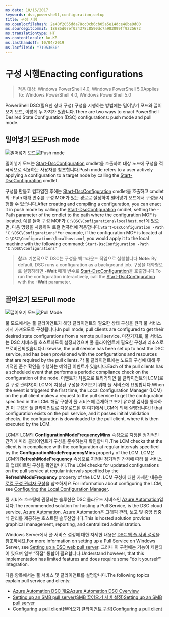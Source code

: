 ```yaml
---
ms.date: 10/16/2017
keywords: dsc,powershell,configuration,setup
title: 구성 시행
ms.openlocfilehash: 2a40f2055dda78cc0cb6cb05a5e14dce48be9d00
ms.sourcegitcommit: 18985d07ef024378c8590dc7a983099ff9225672
ms.translationtype: HT
ms.contentlocale: ko-KR
ms.lasthandoff: 10/04/2019
ms.locfileid: "71953650"
---
```

# <a name="enacting-configurations"></a><span data-ttu-id="b47da-103">구성 시행</span><span class="sxs-lookup"><span data-stu-id="b47da-103">Enacting configurations</span></span>

><span data-ttu-id="b47da-104">적용 대상: Windows PowerShell 4.0, Windows PowerShell 5.0</span><span class="sxs-lookup"><span data-stu-id="b47da-104">Applies To: Windows PowerShell 4.0, Windows PowerShell 5.0</span></span>

<span data-ttu-id="b47da-105">PowerShell DSC(필요한 상태 구성) 구성을 시행하는 방법에는 밀어넣기 모드와 끌어오기 모드, 이렇게 두 가지가 있습니다.</span><span class="sxs-lookup"><span data-stu-id="b47da-105">There are two ways to enact PowerShell Desired State Configuration (DSC) configurations: push mode and pull mode.</span></span>

## <a name="push-mode"></a><span data-ttu-id="b47da-106">밀어넣기 모드</span><span class="sxs-lookup"><span data-stu-id="b47da-106">Push mode</span></span>

<span data-ttu-id="b47da-107">![밀어넣기 모드](../images/pushModel.png "밀어넣기 모드 작동 방식")</span><span class="sxs-lookup"><span data-stu-id="b47da-107">![Push mode](../images/pushModel.png "How push mode works")</span></span>

<span data-ttu-id="b47da-108">밀어넣기 모드는 [Start-DscConfiguration](/powershell/module/psdesiredstateconfiguration/start-dscconfiguration) cmdlet을 호출하여 대상 노드에 구성을 적극적으로 적용하는 사용자를 참조합니다.</span><span class="sxs-lookup"><span data-stu-id="b47da-108">Push mode refers to a user actively applying a configuration to a target node by calling the [Start-DscConfiguration](/powershell/module/psdesiredstateconfiguration/start-dscconfiguration) cmdlet.</span></span>

<span data-ttu-id="b47da-109">구성을 만들고 컴파일한 후에는 [Start-DscConfiguration](/powershell/module/psdesiredstateconfiguration/start-dscconfiguration) cmdlet을 호출하고 cmdlet의 -Path 매개 변수를 구성 MOF가 있는 경로로 설정하여 밀어넣기 모드에서 구성을 시행할 수 있습니다.</span><span class="sxs-lookup"><span data-stu-id="b47da-109">After creating and compiling a configuration, you can enact it in push mode by calling the [Start-DscConfiguration](/powershell/module/psdesiredstateconfiguration/start-dscconfiguration) cmdlet, setting the -Path parameter of the cmdlet to the path where the configuration MOF is located.</span></span>
<span data-ttu-id="b47da-110">예를 들어 구성 MOF가 `C:\DSC\Configurations\localhost.mof`에 있으면, 다음 명령을 사용하여 로컬 컴퓨터에 적용합니다.`Start-DscConfiguration -Path 'C:\DSC\Configurations'`</span><span class="sxs-lookup"><span data-stu-id="b47da-110">For example, if the configuration MOF is located at `C:\DSC\Configurations\localhost.mof`, you would apply it to the local machine with the following command: `Start-DscConfiguration -Path 'C:\DSC\Configurations'`</span></span>

> <span data-ttu-id="b47da-111">__참고__: 기본적으로 DSC는 구성을 백그라운드 작업으로 실행합니다.</span><span class="sxs-lookup"><span data-stu-id="b47da-111">__Note__: By default, DSC runs a configuration as a background job.</span></span> <span data-ttu-id="b47da-112">구성을 대화형으로 실행하려면 __-Wait__ 매개 변수로 [Start-DscConfiguration](/powershell/module/psdesiredstateconfiguration/start-dscconfiguration)을 호출합니다.</span><span class="sxs-lookup"><span data-stu-id="b47da-112">To run the configuration interactively, call the [Start-DscConfiguration](/powershell/module/psdesiredstateconfiguration/start-dscconfiguration) with the __-Wait__ parameter.</span></span>

## <a name="pull-mode"></a><span data-ttu-id="b47da-113">끌어오기 모드</span><span class="sxs-lookup"><span data-stu-id="b47da-113">Pull mode</span></span>

<span data-ttu-id="b47da-114">![끌어오기 모드](../images/pullModel.png "끌어오기 모드 작동 방식")</span><span class="sxs-lookup"><span data-stu-id="b47da-114">![Pull Mode](../images/pullModel.png "How pull mode works")</span></span>

<span data-ttu-id="b47da-115">풀 모드에서는 풀 클라이언트가 해당 클라이언트의 필요한 상태 구성을 원격 풀 서비스에서 가져오도록 구성됩니다.</span><span class="sxs-lookup"><span data-stu-id="b47da-115">In pull mode, pull clients are configured to get their desired state configurations from a remote pull service.</span></span>
<span data-ttu-id="b47da-116">마찬가지로, 풀 서비스는 DSC 서비스를 호스트하도록 설정되었으며 풀 클라이언트에 필요한 구성과 리소스로 프로비전되었습니다.</span><span class="sxs-lookup"><span data-stu-id="b47da-116">Likewise, the pull service has been set up to host the DSC service, and has been provisioned with the configurations and resources that are required by the pull clients.</span></span>
<span data-ttu-id="b47da-117">각 풀 클라이언트에는 노드의 구성에 대해 주기적인 준수 확인을 수행하는 예약된 이벤트가 있습니다.</span><span class="sxs-lookup"><span data-stu-id="b47da-117">Each of the pull clients has a scheduled event that performs a periodic compliance check on the configuration of the node.</span></span>
<span data-ttu-id="b47da-118">이벤트가 처음으로 트리거되면 풀 클라이언트의 LCM(로컬 구성 관리자)이 LCM에 지정된 구성을 가져오기 위해 풀 서비스에 요청합니다.</span><span class="sxs-lookup"><span data-stu-id="b47da-118">When the event is triggered the first time, the Local Configuration Manager (LCM) on the pull client makes a request to the pull service to get the configuration specified in the LCM.</span></span>
<span data-ttu-id="b47da-119">해당 구성이 풀 서비스에 존재하고 초기 유효성 검사를 통과하면 이 구성은 풀 클라이언트로 다운로드된 후 여기에서 LCM에 의해 실행됩니다.</span><span class="sxs-lookup"><span data-stu-id="b47da-119">If that configuration exists on the pull service, and it passes initial validation checks, the configuration is downloaded to the pull client, where it is then executed by the LCM.</span></span>

<span data-ttu-id="b47da-120">LCM은 LCM의 **ConfigurationModeFrequencyMins** 속성으로 지정된 정기적인 간격에 따라 클라이언트가 구성을 준수하는지 확인합니다.</span><span class="sxs-lookup"><span data-stu-id="b47da-120">The LCM checks that the client is in compliance with the configuration at regular intervals specified by the **ConfigurationModeFrequencyMins** property of the LCM.</span></span>
<span data-ttu-id="b47da-121">LCM은 LCM의 **RefreshModeFrequency** 속성으로 지정된 정기적인 간격에 따라 풀 서비스의 업데이트된 구성을 확인합니다.</span><span class="sxs-lookup"><span data-stu-id="b47da-121">The LCM checks for updated configurations on the pull service at regular intervals specified by the **RefreshModeFrequency** property of the LCM.</span></span>
<span data-ttu-id="b47da-122">LCM 구성에 대한 자세한 내용은 [로컬 구성 관리자 구성](../managing-nodes/metaConfig.md)을 참조하세요.</span><span class="sxs-lookup"><span data-stu-id="b47da-122">For information about configuring the LCM, see [Configuring the Local Configuration Manager](../managing-nodes/metaConfig.md).</span></span>

<span data-ttu-id="b47da-123">풀 서비스 호스팅에 권장되는 솔루션은 DSC 클라우드 서비스인 [Azure Automation](https://azure.microsoft.com/services/automation/)입니다.</span><span class="sxs-lookup"><span data-stu-id="b47da-123">The recommended solution for hosting a Pull Service, is the DSC cloud service, [Azure Automation](https://azure.microsoft.com/services/automation/).</span></span>
<span data-ttu-id="b47da-124">Azure Automation은 그래픽 관리, 보고 및 중앙 집중식 관리를 제공하는 호스트된 솔루션입니다.</span><span class="sxs-lookup"><span data-stu-id="b47da-124">This is hosted solution provides graphical management, reporting, and centralized administration.</span></span>

<span data-ttu-id="b47da-125">Windows Server에서 풀 서비스 설정에 대한 자세한 내용은 [DSC 웹 풀 서버 설정](pullServer.md)을 참조하세요.</span><span class="sxs-lookup"><span data-stu-id="b47da-125">For more information on setting up a Pull Service on Windows Server, see [Setting up a DSC web pull server](pullServer.md).</span></span>
<span data-ttu-id="b47da-126">그러나 이 구현에는 기능이 제한되어 있으며 일부 “직접” 통합이 필요합니다.</span><span class="sxs-lookup"><span data-stu-id="b47da-126">Understand however, that this implementation has limited features and does require some "do it yourself" integration.</span></span>

<span data-ttu-id="b47da-127">다음 항목에서는 풀 서비스 및 클라이언트를 설명합니다.</span><span class="sxs-lookup"><span data-stu-id="b47da-127">The following topics explain pull service and clients:</span></span>

- [<span data-ttu-id="b47da-128">Azure Automation DSC 개요</span><span class="sxs-lookup"><span data-stu-id="b47da-128">Azure Automation DSC Overview</span></span>](https://docs.microsoft.com/azure/automation/automation-dsc-overview)
- [<span data-ttu-id="b47da-129">Setting up an SMB pull server(SMB 끌어오기 서버 설정)</span><span class="sxs-lookup"><span data-stu-id="b47da-129">Setting up an SMB pull server</span></span>](pullServerSMB.md)
- [<span data-ttu-id="b47da-130">Configuring a pull client(끌어오기 클라이언트 구성)</span><span class="sxs-lookup"><span data-stu-id="b47da-130">Configuring a pull client</span></span>](pullClientConfigID.md)
